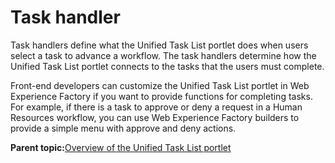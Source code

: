 # Task handler 

Task handlers define what the Unified Task List portlet does when users select a task to advance a workflow. The task handlers determine how the Unified Task List portlet connects to the tasks that the users must complete.

Front-end developers can customize the Unified Task List portlet in Web Experience Factory if you want to provide functions for completing tasks. For example, if there is a task to approve or deny a request in a Human Resources workflow, you can use Web Experience Factory builders to provide a simple menu with approve and deny actions.

**Parent topic:**[Overview of the Unified Task List portlet ](../integrate/ovw_utl.md)

